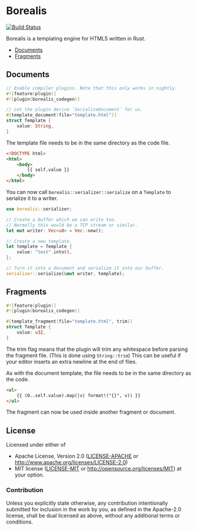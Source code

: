 # Borealis

[![Build Status](https://travis-ci.org/martinrlilja/borealis.svg?branch=master)](https://travis-ci.org/martinrlilja/borealis)

Borealis is a templating engine for HTML5 written in Rust.

* [Documents](#documents)
* [Fragments](#fragments)

## Documents

```rust
// Enable compiler plugins. Note that this only works in nightly.
#![feature(plugin)]
#![plugin(borealis_codegen)]

// Let the plugin derive `SerializeDocument` for us.
#[template_document(file="template.html")]
struct Template {
    value: String,
}
```

The template file needs to be in the same directory as the code file.

```html
<!DOCTYPE html>
<html>
    <body>
        {{ self.value }}
    </body>
</html>
```

You can now call `borealis::serializer::serialize` on a `Template` to serialize it to a writer.

```rust
use borealis::serializer;

// Create a buffer which we can write too.
// Normally this would be a TCP stream or similar.
let mut writer: Vec<u8> = Vec::new();

// Create a new template.
let template = Template {
    value: "test".into(),
};

// Turn it into a document and serialize it into our buffer.
serializer::serialize(&mut writer, template);
```

## Fragments

```rust
#![feature(plugin)]
#![plugin(borealis_codegen)]

#[template_fragment(file="template.html", trim)]
struct Template {
    value: u32,
}
```

The trim flag means that the plugin will trim any whitespace before parsing the fragment file. (This is done using `String::trim`) This can be useful if your editor inserts an extra newline at the end of files.

As with the document template, the file needs to be in the same directory as the code.

```html
<ul>
    {{ (0..self.value).map(|v| format!("{}", v)) }}
</ul>
```

The fragment can now be used inside another fragment or document.

## License

Licensed under either of
 * Apache License, Version 2.0 ([LICENSE-APACHE](LICENSE-APACHE) or http://www.apache.org/licenses/LICENSE-2.0)
 * MIT license ([LICENSE-MIT](LICENSE-MIT) or http://opensource.org/licenses/MIT)
at your option.

### Contribution

Unless you explicitly state otherwise, any contribution intentionally submitted
for inclusion in the work by you, as defined in the Apache-2.0 license, shall be dual licensed as above, without any
additional terms or conditions.
